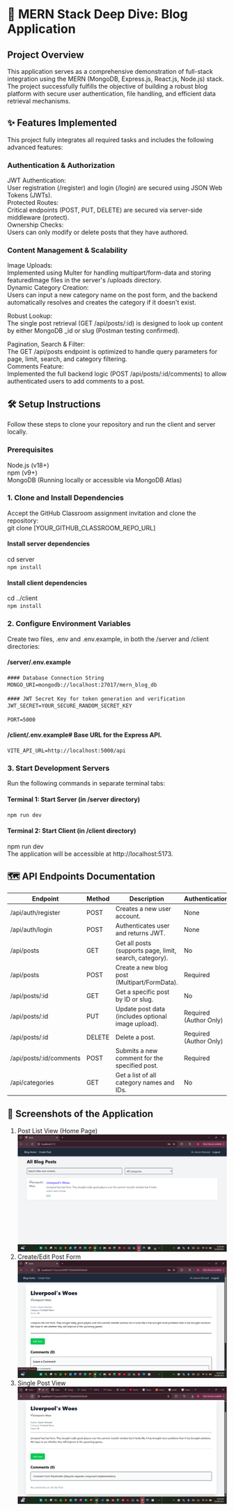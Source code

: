 #  🚀 MERN Stack Deep Dive: Blog Application  
##  Project Overview  
This application serves as a comprehensive demonstration of full-stack integration using the MERN (MongoDB, Express.js, React.js, Node.js) stack.  
The project successfully fulfills the objective of building a robust blog platform with secure user authentication, file handling, and efficient data retrieval mechanisms.
##  ✨ Features Implemented  
This project fully integrates all required tasks and includes the following advanced features:  
### Authentication & Authorization
JWT Authentication:   
User registration (/register) and login (/login) are secured using JSON Web Tokens (JWTs).    
Protected Routes:   
Critical endpoints (POST, PUT, DELETE) are secured via server-side middleware (protect).  
Ownership Checks:   
Users can only modify or delete posts that they have authored.  
### Content Management & Scalability
Image Uploads:    
Implemented using Multer for handling multipart/form-data and storing featuredImage files in the server's /uploads directory.  
Dynamic Category Creation:  
 Users can input a new category name on the post form, and the backend automatically resolves and creates the category if it doesn't exist.    
 
Robust Lookup:  
 The single post retrieval (GET /api/posts/:id) is designed to look up content by either MongoDB _id or slug (Postman testing confirmed).  
 
Pagination, Search & Filter:  
The GET /api/posts endpoint is optimized to handle query parameters for page, limit, search, and category filtering.  
Comments Feature:   
Implemented the full backend logic (POST /api/posts/:id/comments) to allow authenticated users to add comments to a post.  
## 🛠️ Setup Instructions  
Follow these steps to clone your repository and run the client and server locally.    
### Prerequisites  
Node.js (v18+)  
npm (v9+)  
MongoDB (Running locally or accessible via MongoDB Atlas)  
### 1. Clone and Install Dependencies  
 
Accept the GitHub Classroom assignment invitation and clone the repository:    
git clone [YOUR_GITHUB_CLASSROOM_REPO_URL]  

#### Install server dependencies    
cd server  
`npm install` 

#### Install client dependencies  
cd ../client  
`npm install`  
### 2. Configure Environment Variables  
Create two files, .env and .env.example, in both the /server and /client directories:     
#### /server/.env.example  
```  
#### Database Connection String    
MONGO_URI=mongodb://localhost:27017/mern_blog_db    

#### JWT Secret Key for token generation and verification  
JWT_SECRET=YOUR_SECURE_RANDOM_SECRET_KEY  

PORT=5000  
```  

#### /client/.env.example# Base URL for the Express API.  
``` 
VITE_API_URL=http://localhost:5000/api  
```
### 3. Start Development Servers  
Run the following commands in separate terminal tabs:   
#### Terminal 1: Start Server (in /server directory)  
`npm run dev`

#### Terminal 2: Start Client (in /client directory)  
npm run dev  
The application will be accessible at http://localhost:5173.  
## 🗺️ API Endpoints Documentation  
| Endpoint                     | Method | Description                                               | Authentication      |
|-------------------------------|--------|-----------------------------------------------------------|-------------------|
| /api/auth/register            | POST   | Creates a new user account.                               | None              |
| /api/auth/login               | POST   | Authenticates user and returns JWT.                       | None              |
| /api/posts                    | GET    | Get all posts (supports page, limit, search, category).   | No                |
| /api/posts                    | POST   | Create a new blog post (Multipart/FormData).             | Required          |
| /api/posts/:id                | GET    | Get a specific post by ID or slug.                       | No                |
| /api/posts/:id                | PUT    | Update post data (includes optional image upload).       | Required (Author Only) |
| /api/posts/:id                | DELETE | Delete a post.                                           | Required (Author Only) |
| /api/posts/:id/comments       | POST   | Submits a new comment for the specified post.            | Required          |
| /api/categories               | GET    | Get a list of all category names and IDs.                | No                |

## 📸 Screenshots of the Application   
1. Post List View (Home Page)      
![Screenshot 1](client/src/assets/Screenshot2.png)  
2. Create/Edit Post Form    
![Screenshot 2](client/src/assets/Screenshot3.png)  
3. Single Post View    
![Screenshot 3](client/src/assets/Screenshot1.png)  
